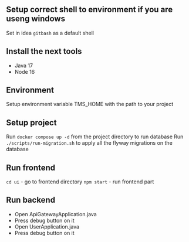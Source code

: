 ## Setup correct shell to environment if you are useng windows

Set in idea `gitbash` as a default shell

## Install the next tools

- Java 17
- Node 16

## Environment

Setup environment variable TMS_HOME with the path to your project

## Setup project

Run `docker compose up -d` from the project directory to run database
Run `./scripts/run-migration.sh` to apply all the flyway migrations on the database

## Run frontend

`cd ui` - go to frontend directory
`npm start` - run frontend part

## Run backend

- Open ApiGatewayApplication.java
- Press debug button on it
- Open UserApplication.java
- Press debug button on it
